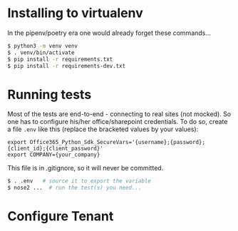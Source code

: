 # Installing to virtualenv
In the pipenv/poetry era one would already forget these commands...

```bash
$ python3 -m venv venv
$ . venv/bin/activate
$ pip install -r requirements.txt
$ pip install -r requirements-dev.txt
```

# Running tests

Most of the tests are end-to-end - connecting to real sites (not mocked). So one has to configure his/her office/sharepoint credentials. To do so, create a file ```.env``` like this (replace the bracketed values by your values):

```
export Office365_Python_Sdk_SecureVars='{username};{password};{client_id};{client_password}'
export COMPANY={your_company}
```

This file is in .gitignore, so it will never be committed.

```bash
$ . .env   # source it to export the variable
$ nose2 ...  # run the test(s) you need...
```

# Configure Tenant

